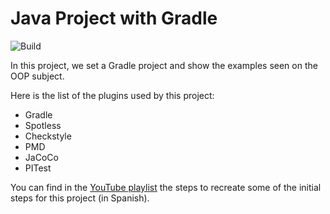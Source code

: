 # Java Project with Gradle

![Build](https://github.com/TecnologicoDeDelicias/proyecto-final-poo/actions/workflows/build-gradle-project.yml/badge.svg)

In this project, we set a Gradle project and show the examples seen on the OOP subject.

Here is the list of the plugins used by this project:

- Gradle
- Spotless
- Checkstyle
- PMD
- JaCoCo
- PITest

You can find in the [YouTube playlist](https://www.youtube.com/playlist?list=PLU6b-0KXMvjs9RgL9klaKW5sS5yUSRZtX) the steps to recreate some of the initial steps for this project (in Spanish).
